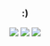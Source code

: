 ### <div align=center>:)</div>
<div align=center>
  <img src="https://img.shields.io/badge/android%20studio-346ac1?style=for-the-badge&logo=android%20studio&logoColor=white" />
  <img src="https://img.shields.io/badge/react-%2320232a.svg?style=for-the-badge&logo=react&logoColor=%2361DAFB" />
  <img src="https://img.shields.io/badge/VW-071D4D?style=for-the-badge&logo=volkswagen&logoColor=white" />
</div>
